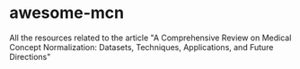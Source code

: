# awesome-mcn
All the resources related to the article "A Comprehensive Review on Medical Concept Normalization: Datasets, Techniques, Applications, and Future Directions"
